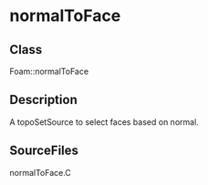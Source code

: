 # normalToFace 
## Class
Foam::normalToFace

## Description
A topoSetSource to select faces based on normal.

## SourceFiles
normalToFace.C

